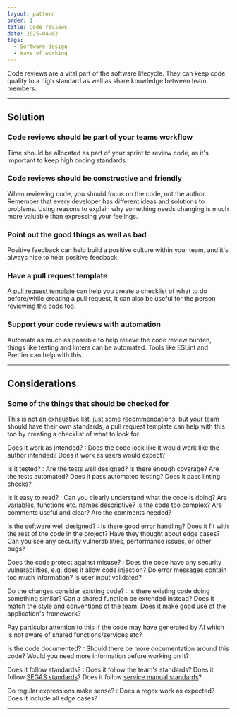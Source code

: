```yaml
---
layout: pattern
order: 1
title: Code reviews
date: 2025-04-02
tags:
  - Software design
  - Ways of working
---
```


Code reviews are a vital part of the software lifecycle. They can keep code quality to a high standard as well as share knowledge between team members.

---

## Solution

### Code reviews should be part of your teams workflow

Time should be allocated as part of your sprint to review code, as it's important to keep high coding standards.

### Code reviews should be constructive and friendly

When reviewing code, you should focus on the code, not the author. Remember that every developer has different ideas and solutions to problems. Using reasons to explain why something needs changing is much more valuable than expressing your feelings.

### Point out the good things as well as bad

Positive feedback can help build a positive culture within your team, and it's always nice to hear positive feedback.

### Have a pull request template

A [pull request template](https://docs.github.com/en/communities/using-templates-to-encourage-useful-issues-and-pull-requests/creating-a-pull-request-template-for-your-repository) can help you create a checklist of what to do before/while creating a pull request, it can also be useful for the person reviewing the code too.

### Support your code reviews with automation

Automate as much as possible to help relieve the code review burden, things like testing and linters can be automated. Tools like ESLint and Prettier can help with this.

---

## Considerations

### Some of the things that should be checked for

This is not an exhaustive list, just some recommendations, but your team should have their own standards, a pull request template can help with this too by creating a checklist of what to look for.

Does it work as intended?
: Does the code look like it would work like the author intended? Does it work as users would expect?

Is it tested?
: Are the tests well designed? Is there enough coverage? Are the tests automated? Does it pass automated testing? Does it pass linting checks?

Is it easy to read?
: Can you clearly understand what the code is doing? Are variables, functions etc. names descriptive? Is the code too complex? Are comments useful and clear? Are the comments needed?

Is the software well designed?
: Is there good error handling? Does it fit with the rest of the code in the project? Have they thought about edge cases? Can you see any security vulnerabilities, performance issues, or other bugs?

Does the code protect against misuse?
: Does the code have any security vulnerabilities, e.g. does it allow code injection? Do error messages contain too much information? Is user input validated?

Do the changes consider existing code?
: Is there existing code doing something similar? Can a shared function be extended instead? Does it match the style and conventions of the team. Does it make good use of the application's framework?

  Pay particular attention to this if the code may have generated by AI which is not aware of shared functions/services etc?

Is the code documented?
: Should there be more documentation around this code? Would you need more information before working on it?

Does it follow standards?
: Does it follow the team's standards? Does it follow [SEGAS standards](/standards/)? Does it follow [service manual standards](https://www.gov.uk/service-manual)?

Do regular expressions make sense?
: Does a regex work as expected? Does it include all edge cases?

---
